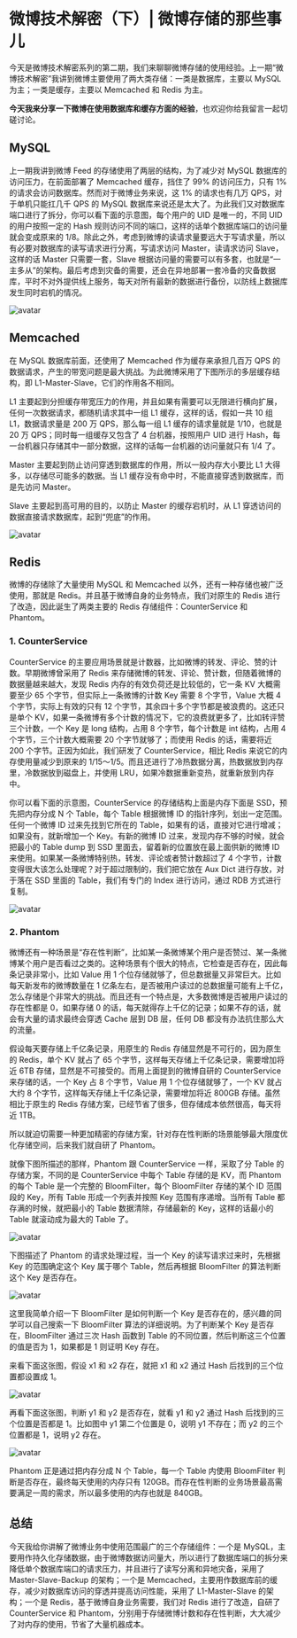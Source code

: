 # 微博技术解密（下）| 微博存储的那些事儿

今天是微博技术解密系列的第二期，我们来聊聊微博存储的使用经验。上一期“微博技术解密”我讲到微博主要使用了两大类存储：一类是数据库，主要以 MySQL 为主；一类是缓存，主要以 Memcached 和 Redis 为主。

<b>今天我来分享一下微博在使用数据库和缓存方面的经验</b>，也欢迎你给我留言一起切磋讨论。

## MySQL

上一期我讲到微博 Feed 的存储使用了两层的结构，为了减少对 MySQL 数据库的访问压力，在前面部署了 Memcached 缓存，挡住了 99% 的访问压力，只有 1% 的请求会访问数据库。然而对于微博业务来说，这 1% 的请求也有几万 QPS，对于单机只能扛几千 QPS 的 MySQL 数据库来说还是太大了。为此我们又对数据库端口进行了拆分，你可以看下面的示意图，每个用户的 UID 是唯一的，不同 UID 的用户按照一定的 Hash 规则访问不同的端口，这样的话单个数据库端口的访问量就会变成原来的 1/8。除此之外，考虑到微博的读请求量要远大于写请求量，所以有必要对数据库的读写请求进行分离，写请求访问 Master，读请求访问 Slave，这样的话 Master 只需要一套，Slave 根据访问量的需要可以有多套，也就是“一主多从”的架构。最后考虑到灾备的需要，还会在异地部署一套冷备的灾备数据库，平时不对外提供线上服务，每天对所有最新的数据进行备份，以防线上数据库发生同时宕机的情况。

![avatar](sp04_001.jpg)

## Memcached

在 MySQL 数据库前面，还使用了 Memcached 作为缓存来承担几百万 QPS 的数据请求，产生的带宽问题是最大挑战。为此微博采用了下图所示的多层缓存结构，即 L1-Master-Slave，它们的作用各不相同。

L1 主要起到分担缓存带宽压力的作用，并且如果有需要可以无限进行横向扩展，任何一次数据请求，都随机请求其中一组 L1 缓存，这样的话，假如一共 10 组 L1，数据请求量是 200 万 QPS，那么每一组 L1 缓存的请求量就是 1/10，也就是 20 万 QPS；同时每一组缓存又包含了 4 台机器，按照用户 UID 进行 Hash，每一台机器只存储其中一部分数据，这样的话每一台机器的访问量就只有 1/4 了。

Master 主要起到防止访问穿透到数据库的作用，所以一般内存大小要比 L1 大得多，以存储尽可能多的数据。当 L1 缓存没有命中时，不能直接穿透到数据库，而是先访问 Master。

Slave 主要起到高可用的目的，以防止 Master 的缓存宕机时，从 L1 穿透访问的数据直接请求数据库，起到“兜底”的作用。

![avatar](sp04_002.jpg)

## Redis

微博的存储除了大量使用 MySQL 和 Memcached 以外，还有一种存储也被广泛使用，那就是 Redis。并且基于微博自身的业务特点，我们对原生的 Redis 进行了改造，因此诞生了两类主要的 Redis 存储组件：CounterService 和 Phantom。

### 1. CounterService

CounterService 的主要应用场景就是计数器，比如微博的转发、评论、赞的计数。早期微博曾采用了 Redis 来存储微博的转发、评论、赞计数，但随着微博的数据量越来越大，发现 Redis 内存的有效负荷还是比较低的，它一条 KV 大概需要至少 65 个字节，但实际上一条微博的计数 Key 需要 8 个字节，Value 大概 4 个字节，实际上有效的只有 12 个字节，其余四十多个字节都是被浪费的。这还只是单个 KV，如果一条微博有多个计数的情况下，它的浪费就更多了，比如转评赞三个计数，一个 Key 是 long 结构，占用 8 个字节，每个计数是 int 结构，占用 4 个字节，三个计数大概需要 20 个字节就够了；而使用 Redis 的话，需要将近 200 个字节。正因为如此，我们研发了 CounterService，相比 Redis 来说它的内存使用量减少到原来的 1/15～1/5。而且还进行了冷热数据分离，热数据放到内存里，冷数据放到磁盘上，并使用 LRU，如果冷数据重新变热，就重新放到内存中。

你可以看下面的示意图，CounterService 的存储结构上面是内存下面是 SSD，预先把内存分成 N 个 Table，每个 Table 根据微博 ID 的指针序列，划出一定范围。任何一个微博 ID 过来先找到它所在的 Table，如果有的话，直接对它进行增减；如果没有，就新增加一个 Key。有新的微博 ID 过来，发现内存不够的时候，就会把最小的 Table dump 到 SSD 里面去，留着新的位置放在最上面供新的微博 ID 来使用。如果某一条微博特别热，转发、评论或者赞计数超过了 4 个字节，计数变得很大该怎么处理呢？对于超过限制的，我们把它放在 Aux Dict 进行存放，对于落在 SSD 里面的 Table，我们有专门的 Index 进行访问，通过 RDB 方式进行复制。

![avatar](sp04_003.jpg)

### 2. Phantom

微博还有一种场景是“存在性判断”，比如某一条微博某个用户是否赞过、某一条微博某个用户是否看过之类的。这种场景有个很大的特点，它检查是否存在，因此每条记录非常小，比如 Value 用 1 个位存储就够了，但总数据量又非常巨大。比如每天新发布的微博数量在 1 亿条左右，是否被用户读过的总数据量可能有上千亿，怎么存储是个非常大的挑战。而且还有一个特点是，大多数微博是否被用户读过的存在性都是 0，如果存储 0 的话，每天就得存上千亿的记录；如果不存的话，就会有大量的请求最终会穿透 Cache 层到 DB 层，任何 DB 都没有办法抗住那么大的流量。

假设每天要存储上千亿条记录，用原生的 Redis 存储显然是不可行的，因为原生的 Redis，单个 KV 就占了 65 个字节，这样每天存储上千亿条记录，需要增加将近 6TB 存储，显然是不可接受的。而用上面提到的微博自研的 CounterService 来存储的话，一个 Key 占 8 个字节，Value 用 1 个位存储就够了，一个 KV 就占大约 8 个字节，这样每天存储上千亿条记录，需要增加将近 800GB 存储。虽然相比于原生的 Redis 存储方案，已经节省了很多，但存储成本依然很高，每天将近 1TB。

所以就迫切需要一种更加精密的存储方案，针对存在性判断的场景能够最大限度优化存储空间，后来我们就自研了 Phantom。

就像下图所描述的那样，Phantom 跟 CounterService 一样，采取了分 Table 的存储方案，不同的是 CounterService 中每个 Table 存储的是 KV，而 Phantom 的每个 Table 是一个完整的 BloomFilter，每个 BloomFilter 存储的某个 ID 范围段的 Key，所有 Table 形成一个列表并按照 Key 范围有序递增。当所有 Table 都存满的时候，就把最小的 Table 数据清除，存储最新的 Key，这样的话最小的 Table 就滚动成为最大的 Table 了。

![avatar](sp04_004.jpg)

下图描述了 Phantom 的请求处理过程，当一个 Key 的读写请求过来时，先根据 Key 的范围确定这个 Key 属于哪个 Table，然后再根据 BloomFilter 的算法判断这个 Key 是否存在。

![avatar](sp04_005.jpg)

这里我简单介绍一下 BloomFilter 是如何判断一个 Key 是否存在的，感兴趣的同学可以自己搜索一下 BloomFilter 算法的详细说明。为了判断某个 Key 是否存在，BloomFilter 通过三次 Hash 函数到 Table 的不同位置，然后判断这三个位置的值是否为 1，如果都是 1 则证明 Key 存在。

来看下面这张图，假设 x1 和 x2 存在，就把 x1 和 x2 通过 Hash 后找到的三个位置都设置成 1。

![avatar](sp04_006.jpg)

再看下面这张图，判断 y1 和 y2 是否存在，就看 y1 和 y2 通过 Hash 后找到的三个位置是否都是 1。比如图中 y1 第二个位置是 0，说明 y1 不存在；而 y2 的三个位置都是 1，说明 y2 存在。

![avatar](sp04_007.jpg)

Phantom 正是通过把内存分成 N 个 Table，每一个 Table 内使用 BloomFilter 判断是否存在，最终每天使用的内存只有 120GB。而存在性判断的业务场景最高需要满足一周的需求，所以最多使用的内存也就是 840GB。

## 总结

今天我给你讲解了微博业务中使用范围最广的三个存储组件：一个是 MySQL，主要用作持久化存储数据，由于微博数据访问量大，所以进行了数据库端口的拆分来降低单个数据库端口的请求压力，并且进行了读写分离和异地灾备，采用了 Master-Slave-Backup 的架构；一个是 Memcached，主要用作数据库前的缓存，减少对数据库访问的穿透并提高访问性能，采用了 L1-Master-Slave 的架构；一个是 Redis，基于微博自身业务需要，我们对 Redis 进行了改造，自研了 CounterService 和 Phantom，分别用于存储微博计数和存在性判断，大大减少了对内存的使用，节省了大量机器成本。